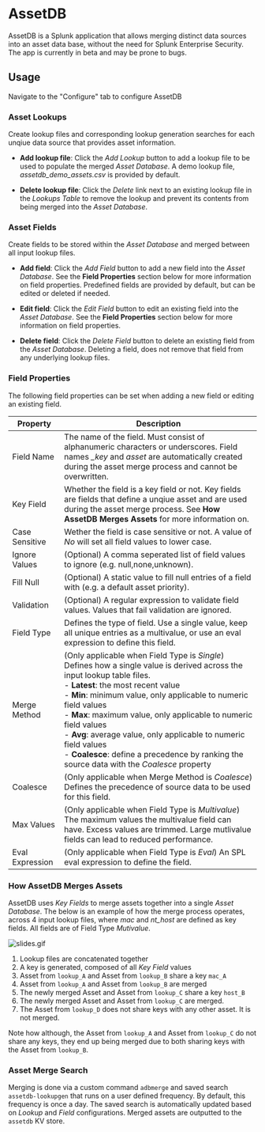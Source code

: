# AssetDB

AssetDB is a Splunk application that allows merging distinct data sources into an asset data base, without the need for Splunk Enterprise Security. The app is currently in beta and may be prone to bugs. 

## Usage

Navigate to the "Configure" tab to configure AssetDB

### Asset Lookups

Create lookup files and corresponding lookup generation searches for each unqiue data source that provides asset information. 

 - **Add lookup file**: Click the *Add Lookup* button to add a lookup file to be used to populate the merged *Asset Database*. A demo lookup file, *assetdb_demo_assets.csv* is provided by default. 

 - **Delete lookup file**: Click the *Delete* link next to an existing lookup file in the *Lookups Table* to remove the lookup and prevent its contents from being merged into the *Asset Database*.

### Asset Fields

Create fields to be stored within the *Asset Database* and merged between all input lookup files. 

- **Add field**: Click the *Add Field* button to add a new field into the *Asset Database*. See the **Field Properties** section below for more information on field properties. Predefined fields are provided by default, but can be edited or deleted if needed. 

- **Edit field**: Click the *Edit Field* button to edit an existing field into the *Asset Database*. See the **Field Properties** section below for more information on field properties. 

- **Delete field**: Click the *Delete Field* button to delete an existing field from the *Asset Database*. Deleting a field, does not remove that field from any underlying lookup files. 

### Field Properties

The following field properties can be set when adding a new field or editing an existing field. 

| Property | Description |
| ----------- | ----------- |
| Field Name | The name of the field. Must consist of alphanumeric characters or underscores. Field names *_key* and *asset* are automatically created during the asset merge process and cannot be overwritten. |
| Key Field | Whether the field is a key field or not. Key fields are fields that define a unqiue asset and are used during the asset merge process. See **How AssetDB Merges Assets** for more information on. |
| Case Sensitive | Wether the field is case sensitive or not. A value of *No* will set all field values to lower case. |
| Ignore Values | (Optional) A comma seperated list of field values to ignore (e.g. null,none,unknown). |
| Fill Null | (Optional) A static value to fill null entries of a field with (e.g. a default asset priority). | 
| Validation | (Optional) A regular expression to validate field values. Values that fail validation are ignored. | 
| Field Type | Defines the type of field. Use a single value, keep all unique entries as a multivalue, or use an eval expression to define this field. |
| Merge Method | (Only applicable when Field Type is *Single*) Defines how a single value is derived across the input lookup table files.<br>- **Latest**: the most recent value<br>- **Min**: minimum value, only applicable to numeric field values<br>- **Max**: maximum value, only applicable to numeric field values<br>- **Avg**: average value, only applicable to numeric field values<br>- **Coalesce**: define a precedence by ranking the source data with the *Coalesce* property |
| Coalesce | (Only applicable when Merge Method is *Coalesce*) Defines the precedence of source data to be used for this field. |
| Max Values | (Only applicable when Field Type is *Multivalue*) The maximum values the multivalue field can have. Excess values are trimmed. Large mutlivalue fields can lead to reduced performance. 
| Eval Expression | (Only applicable when Field Type is *Eval*) An SPL eval expression to define the field. 

### How AssetDB Merges Assets

AssetDB uses *Key Fields* to merge assets together into a single *Asset Database*. The below is an example of how the merge process operates, across 4 input lookup files, where *mac* and *nt_host* are defined as key fields. All fields are of Field Type *Mutivalue*.

![slides.gif](https://raw.githubusercontent.com/alatif113/assetdb/main/static/slides.gif)

1. Lookup files are concatenated together
2. A key is generated, composed of all *Key Field* values
3. Asset from `lookup_A` and Asset from `lookup_B` share a key `mac_A`
4. Asset from `lookup_A` and Asset from `lookup_B` are merged
5. The newly merged Asset and Asset from `lookup_C` share a key `host_B`
6. The newly merged Asset and Asset from `lookup_C` are merged. 
7. The Asset from `lookup_D` does not share keys with any other asset. It is not merged. 

Note how although, the Asset from `lookup_A` and Asset from `lookup_C` do not share any keys, they end up being merged due to both sharing keys with the Asset from `lookup_B`.

### Asset Merge Search

Merging is done via a custom command `adbmerge` and saved search `assetdb-lookupgen` that runs on a user defined frequency. By default, this frequency is once a day. The saved search is automatically updated based on *Lookup* and *Field* configurations. Merged assets are outputted to the `assetdb` KV store. 




